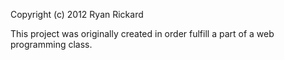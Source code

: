 Copyright (c) 2012 Ryan Rickard

This project was originally created in order fulfill a part of a web programming class.


